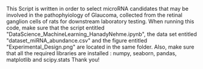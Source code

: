 This Script is written in order to select microRNA candidates that may be involved in the pathophyiology of Glaucoma, collected from the retinal ganglion cells of rats for downstream laboratory testing.
When running this code, make sure that the script entitled "DataScience_MachineLearning_HanadyNehme.ipynb", the data set entitled "dataset_miRNA_abundance.csv" and the figure entitled "Experimental_Design.png" are located in the same folder.
Also, make sure that all the required libraries are installed : numpy, seaborn, pandas, matplotlib and scipy.stats
Thank you!
